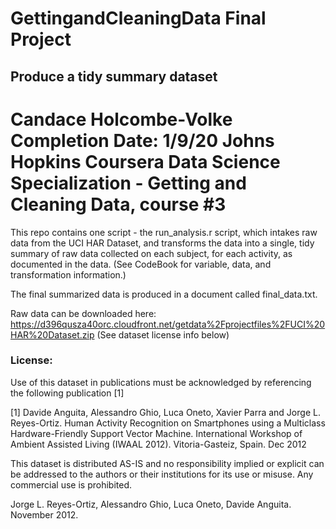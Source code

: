 # GettingandCleaningData Final Project
## Produce a tidy summary dataset


Candace Holcombe-Volke
Completion Date: 1/9/20
Johns Hopkins Coursera Data Science Specialization - Getting and Cleaning Data, course #3
========================================

This repo contains one script - the run_analysis.r script, which intakes raw data from the UCI HAR Dataset, and transforms the data into a single, tidy summary of raw data collected on each subject, for each activity, as documented in the data. (See CodeBook for variable, data, and transformation information.)

The final summarized data is produced in a document called final_data.txt. 

Raw data can be downloaded here: https://d396qusza40orc.cloudfront.net/getdata%2Fprojectfiles%2FUCI%20HAR%20Dataset.zip  (See dataset license info below)


### License:
Use of this dataset in publications must be acknowledged by referencing the following publication [1] 

[1] Davide Anguita, Alessandro Ghio, Luca Oneto, Xavier Parra and Jorge L. Reyes-Ortiz. Human Activity Recognition on Smartphones using a Multiclass Hardware-Friendly Support Vector Machine. International Workshop of Ambient Assisted Living (IWAAL 2012). Vitoria-Gasteiz, Spain. Dec 2012

This dataset is distributed AS-IS and no responsibility implied or explicit can be addressed to the authors or their institutions for its use or misuse. Any commercial use is prohibited.

Jorge L. Reyes-Ortiz, Alessandro Ghio, Luca Oneto, Davide Anguita. November 2012.
